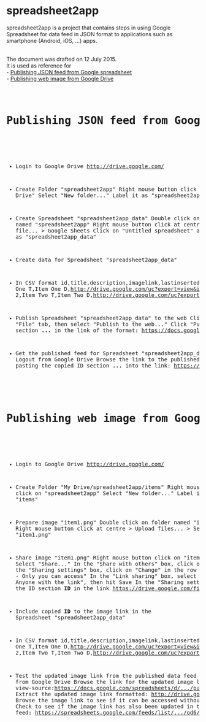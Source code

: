 # spreadsheet2app
spreadsheet2app is a project that contains steps in using Google Spreadsheet for data feed in JSON format to applications such as smartphone (Android, iOS, ...) apps.

<br/>The document was drafted on 12 July 2015.
<br/>It is used as reference for
<br/>- <a href="#spreadsheet2app_1">Publishing JSON feed from Google spreadsheet</a>
<br/>- <a href="#spreadsheet2app_2">Publishing web image from Google Drive</a>

<br/>

<a name="spreadsheet2app_1" />
<pre>
<h1>Publishing JSON feed from Google spreadsheet</h1>

- Login to Google Drive
http://drive.google.com/

- Create Folder "spreadsheet2app"
Right mouse button click on "My Drive"
Select "New folder..."
Label it as "spreadsheet2app"

- Create Spreadsheet "spreadsheet2app_data"
Double click on folder named "spreadsheet2app"
Right mouse button click at centre > New file... > Google Sheets
Click on "Untitled spreadsheet" and rename it as "spreadsheet2app_data"

- Create data for Spreadsheet "spreadsheet2app_data"
- In CSV format
id,title,description,imagelink,lastinserted
1,Item One T,Item One D,http://drive.google.com/uc?export=view&id=__ID__&,7/13/2015
2,Item Two T,Item Two D,http://drive.google.com/uc?export=view&id=__ID__&,7/13/2015

- Publish Spreadsheet "spreadsheet2app_data" to the web
Click "File" tab, then select "Publish to the web..."
Click "Publish"
Copy ID section __...__ in the link of the format: https://docs.google.com/spreadsheets/d/__...__/pub?output=html

- Get the published feed for Spreadsheet "spreadsheet2app_data"
Logout from Google Drive
Browse the link to the published feed by pasting the copied ID section __...__ into the link:
https://spreadsheets.google.com/feeds/list/__...__/od6/public/values?alt=json&
</pre>

<a name="spreadsheet2app_2" />
<pre>
<h1>Publishing web image from Google Drive</h1>

- Login to Google Drive
http://drive.google.com/

- Create Folder "My Drive/spreadsheet2app/items"
Right mouse button click on "spreadsheet2app"
Select "New folder..."
Label it as "items"

- Prepare image "item1.png"
Double click on folder named "items"
Right mouse button click at centre > Upload files... > Select "item1.png"

- Share image "item1.png"
Right mouse button click on "item1.png"
Select "Share..."
In the "Share with others" box, click on "Advanced"
In the "Sharing settings" box, click on "Change" in the row titled "Private - Only you can access"
In the "Link sharing" box, select option "On - Anyone with the link", then hit Save
In the "Sharing settings" box, copy the ID section __ID__ in the link
https://drive.google.com/file/d/__ID__/view?usp=sharing

- Include copied __ID__ to the image link in the Spreadsheet "spreadsheet2app_data"
- In CSV format
id,title,description,imagelink,lastinserted
1,Item One T,Item One D,http://drive.google.com/uc?export=view&id=__ID__&,7/13/2015
2,Item Two T,Item Two D,http://drive.google.com/uc?export=view&id=__ID__&,7/13/2015

- Test the updated image link from the published data feed
Logout from Google Drive
Browse the link for the updated image link: view-source:https://docs.google.com/spreadsheets/d/.../pub?output=csv
Extract the updated image link formatted: http://drive.google.com/uc?export=view&id=__ID__&
Browse the image link to see if it can be accessed without sign-in: http://drive.google.com/uc?export=view&id=__ID__&
Check to see if the image link has also been updated in the JSON data feed: https://spreadsheets.google.com/feeds/list/.../od6/public/values?alt=json&

</pre>

<br/>
